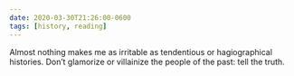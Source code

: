 ```yaml
---
date: 2020-03-30T21:26:00-0600
tags: [history, reading]
---
```


Almost nothing makes me as irritable as tendentious or hagiographical histories. Don’t glamorize or villainize the people of the past: tell the truth.